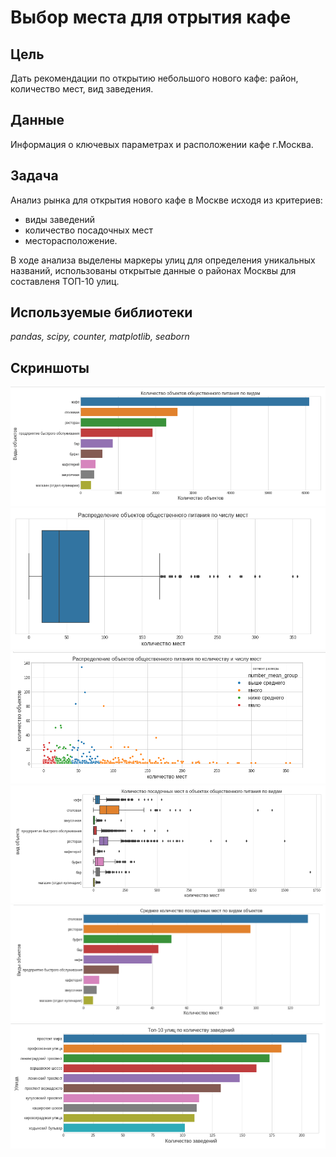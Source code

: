 # Выбор места для отрытия кафе

## Цель
Дать рекомендации по открытию небольшого нового кафе: район, количество мест, вид заведения.

## Данные

Информация о ключевых параметрах и расположении кафе г.Москва.

## Задача

Анализ рынка для открытия нового кафе в Москве исходя из критериев:

- виды заведений
- количество посадочных мест
- месторасположение.

В ходе анализа выделены маркеры улиц для определения уникальных названий, использованы открытые данные о районах Москвы для составленя ТОП-10 улиц.

## Используемые библиотеки
*pandas, scipy, сounter, matplotlib, seaborn*

## Скриншоты

![Рисунок_1](Снимок1.PNG)
![Рисунок_2](Снимок2.PNG)
![Рисунок_3](Снимок3.PNG)
![Рисунок_4](Снимок4.PNG)
![Рисунок_5](Снимок5.PNG)
![Рисунок_6](Снимок6.PNG)